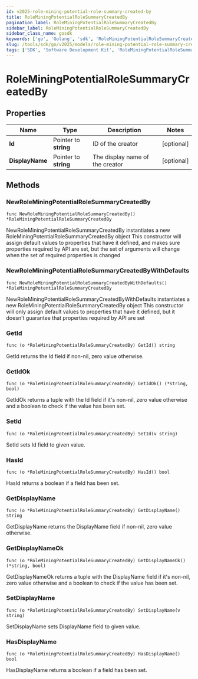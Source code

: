```yaml
---
id: v2025-role-mining-potential-role-summary-created-by
title: RoleMiningPotentialRoleSummaryCreatedBy
pagination_label: RoleMiningPotentialRoleSummaryCreatedBy
sidebar_label: RoleMiningPotentialRoleSummaryCreatedBy
sidebar_class_name: gosdk
keywords: ['go', 'Golang', 'sdk', 'RoleMiningPotentialRoleSummaryCreatedBy', 'V2025RoleMiningPotentialRoleSummaryCreatedBy'] 
slug: /tools/sdk/go/v2025/models/role-mining-potential-role-summary-created-by
tags: ['SDK', 'Software Development Kit', 'RoleMiningPotentialRoleSummaryCreatedBy', 'V2025RoleMiningPotentialRoleSummaryCreatedBy']
---
```


# RoleMiningPotentialRoleSummaryCreatedBy

## Properties

Name | Type | Description | Notes
------------ | ------------- | ------------- | -------------
**Id** | Pointer to **string** | ID of the creator | [optional] 
**DisplayName** | Pointer to **string** | The display name of the creator | [optional] 

## Methods

### NewRoleMiningPotentialRoleSummaryCreatedBy

`func NewRoleMiningPotentialRoleSummaryCreatedBy() *RoleMiningPotentialRoleSummaryCreatedBy`

NewRoleMiningPotentialRoleSummaryCreatedBy instantiates a new RoleMiningPotentialRoleSummaryCreatedBy object
This constructor will assign default values to properties that have it defined,
and makes sure properties required by API are set, but the set of arguments
will change when the set of required properties is changed

### NewRoleMiningPotentialRoleSummaryCreatedByWithDefaults

`func NewRoleMiningPotentialRoleSummaryCreatedByWithDefaults() *RoleMiningPotentialRoleSummaryCreatedBy`

NewRoleMiningPotentialRoleSummaryCreatedByWithDefaults instantiates a new RoleMiningPotentialRoleSummaryCreatedBy object
This constructor will only assign default values to properties that have it defined,
but it doesn't guarantee that properties required by API are set

### GetId

`func (o *RoleMiningPotentialRoleSummaryCreatedBy) GetId() string`

GetId returns the Id field if non-nil, zero value otherwise.

### GetIdOk

`func (o *RoleMiningPotentialRoleSummaryCreatedBy) GetIdOk() (*string, bool)`

GetIdOk returns a tuple with the Id field if it's non-nil, zero value otherwise
and a boolean to check if the value has been set.

### SetId

`func (o *RoleMiningPotentialRoleSummaryCreatedBy) SetId(v string)`

SetId sets Id field to given value.

### HasId

`func (o *RoleMiningPotentialRoleSummaryCreatedBy) HasId() bool`

HasId returns a boolean if a field has been set.

### GetDisplayName

`func (o *RoleMiningPotentialRoleSummaryCreatedBy) GetDisplayName() string`

GetDisplayName returns the DisplayName field if non-nil, zero value otherwise.

### GetDisplayNameOk

`func (o *RoleMiningPotentialRoleSummaryCreatedBy) GetDisplayNameOk() (*string, bool)`

GetDisplayNameOk returns a tuple with the DisplayName field if it's non-nil, zero value otherwise
and a boolean to check if the value has been set.

### SetDisplayName

`func (o *RoleMiningPotentialRoleSummaryCreatedBy) SetDisplayName(v string)`

SetDisplayName sets DisplayName field to given value.

### HasDisplayName

`func (o *RoleMiningPotentialRoleSummaryCreatedBy) HasDisplayName() bool`

HasDisplayName returns a boolean if a field has been set.


